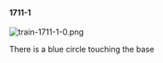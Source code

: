 #### 1711-1
![train-1711-1-0.png](https://github.com/lil-lab/nlvr/raw/master/nlvr/train/images/70/train-1711-1-0.png "train-1711-1-0.png")

There is a blue circle touching the base
